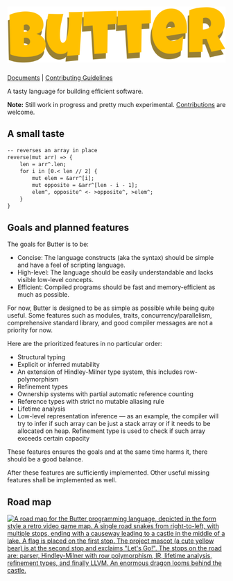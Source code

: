 # ![Butter](butter_text_only.svg)

[Documents](doc/README.md) | [Contributing Guidelines](CONTRIBUTING.md)

A tasty language for building efficient software.

**Note:** Still work in progress and pretty much experimental. [Contributions](CONTRIBUTING.md) are welcome.

## A small taste

```butter
-- reverses an array in place
reverse(mut arr) => {
    len = arr^.len;
    for i in [0.< len // 2] {
        mut elem = &arr^[i];
        mut opposite = &arr^[len - i - 1];
        elem^, opposite^ <- >opposite^, >elem^;
    }
}
```

## Goals and planned features

The goals for Butter is to be:

- Concise: The language constructs (aka the syntax) should be simple and have a feel of scripting language.
- High-level: The language should be easily understandable and lacks visible low-level concepts.
- Efficient: Compiled programs should be fast and memory-efficient as much as possible.

For now, Butter is designed to be as simple as possible while being quite useful. Some features such as modules, traits, concurrency/parallelism, comprehensive standard library, and good compiler messages are not a priority for now.

Here are the prioritized features in no particular order:

- Structural typing
- Explicit or inferred mutability
- An extension of Hindley-Milner type system, this includes row-polymorphism
- Refinement types
- Ownership systems with partial automatic reference counting
- Reference types with strict no mutable aliasing rule
- Lifetime analysis
- Low-level representation inference &mdash; as an example, the compiler will try to infer if such array can be just a stack array or if it needs to be allocated on heap. Refinement type is used to check if such array exceeds certain capacity

These features ensures the goals and at the same time harms it, there should be a good balance.

After these features are sufficiently implemented. Other useful missing features shall be implemented as well.

## Road map

[![A road map for the Butter programming language, depicted in the form style a retro video game map. A single road snakes from right-to-left, with multiple stops, ending with a causeway leading to a castle in the middle of a lake. A flag is placed on the first stop. The project mascot (a cute yellow bear) is at the second stop and exclaims "Let's Go!". The stops on the road are: parser, Hindley-Milner with row polymorphism, IR, lifetime analysis, refinement types, and finally LLVM. An enormous dragon looms behind the castle.](./roadmap.png)](https://github.com/neverRare/butter/projects/1)
